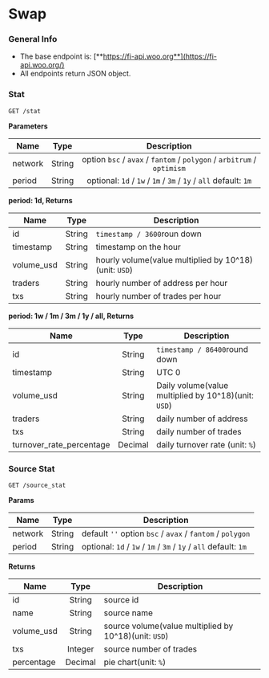 # Swap

### General Info

* The base endpoint is: [**https://fi-api.woo.org**](https://fi-api.woo.org/)
* All endpoints return JSON object.

### Stat

`GET /stat`

**Parameters**

| Name    | Type   |                               Description                              |
| ------- | ------ | :--------------------------------------------------------------------: |
| network | String | option `bsc` / `avax` / `fantom` / `polygon` / `arbitrum` / `optimism` |
| period  | String |    optional: `1d` / `1w` / `1m` / `3m` / `1y` / `all` default: `1m`    |

**period: 1d, Returns**

| Name        |  Type  | Description                                           |
| ----------- | :----: | ----------------------------------------------------- |
| id          | String | `timestamp / 3600`roun down                           |
| timestamp   | String | timestamp on the hour                                 |
| volume\_usd | String | hourly volume(value multiplied by 10^18)(unit: `USD`) |
| traders     | String | hourly number of address per hour                     |
| txs         | String | hourly number of trades per hour                      |

**period: 1w / 1m / 3m / 1y / all, Returns**

| Name                       |   Type  | Description                                          |
| -------------------------- | :-----: | ---------------------------------------------------- |
| id                         |  String | `timestamp / 86400`round down                        |
| timestamp                  |  String | UTC 0                                                |
| volume\_usd                |  String | Daily volume(value multiplied by 10^18)(unit: `USD`) |
| traders                    |  String | daily number of address                              |
| txs                        |  String | daily number of trades                               |
| turnover\_rate\_percentage | Decimal | daily turnover rate (unit: `%`)                      |

### Source Stat

`GET /source_stat`

**Params**

| Name    |  Type  | Description                                                      |
| ------- | :----: | ---------------------------------------------------------------- |
| network | String | default `''` option `bsc` / `avax` / `fantom` / `polygon`        |
| period  | String | optional: `1d` / `1w` / `1m` / `3m` / `1y` / `all` default: `1m` |

**Returns**

| Name        |   Type  | Description                                           |
| ----------- | :-----: | ----------------------------------------------------- |
| id          |  String | source id                                             |
| name        |  String | source name                                           |
| volume\_usd |  String | source volume(value multiplied by 10^18)(unit: `USD`) |
| txs         | Integer | source number of trades                               |
| percentage  | Decimal | pie chart(unit: `%`)                                  |
